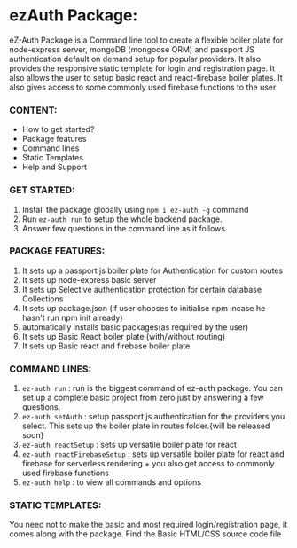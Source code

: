 # ezAuth Package: 

eZ-Auth Package is a Command line tool to create a flexible boiler plate for node-express server, mongoDB (mongoose ORM) and passport JS authentication default on 
demand setup for popular providers. It also provides the responsive static template for login and registration page. It also allows the user to setup basic react and react-firebase boiler plates. It also gives access to some commonly used firebase functions to the user 

### CONTENT:
* How to get started?
* Package features
* Command lines
* Static Templates
* Help and Support

### GET STARTED:
1. Install the package globally using `npm i ez-auth -g` command
2. Run `ez-auth run` to setup the whole backend package.
3. Answer few questions in the command line as it follows.

### PACKAGE FEATURES:
 
1. It sets up a passport js boiler plate for Authentication for custom routes
2. It sets up node-express basic server 
3. It sets up Selective authentication protection for certain database Collections 
4. It sets up package.json (if user chooses to initialise npm incase he hasn't run npm init already) 
5. automatically installs basic packages(as required by the user)
6. It sets up Basic React boiler plate (with/without routing)
7. It sets up Basic react and firebase boiler plate

### COMMAND LINES:

1. `ez-auth run` : run is the biggest command of ez-auth package. You can set up a complete basic project from zero just by answering a few questions. 
2. `ez-auth setAuth`  : setup passport js authentication for the providers you select. This sets up the boiler plate in routes folder.{will be released soon}
3. `ez-auth reactSetup` : sets up versatile boiler plate for react
4. `ez-auth reactFirebaseSetup` : sets up versatile boiler plate for react and firebase for serverless rendering + you also get access to commonly used firebase functions 
5. `ez-auth help` : to view all commands and options

### STATIC TEMPLATES:
You need not to make the basic and most required login/registration page, it comes along with the package.
Find the Basic HTML/CSS source code file <here>




